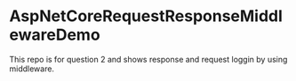 # AspNetCoreRequestResponseMiddlewareDemo

This repo is for question 2 and shows response and request loggin by using middleware.